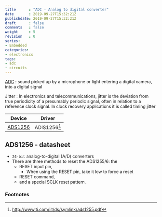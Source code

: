 ```yaml
---
title      : "ADC - Analog to digital converter"
date       : 2019-09-27T15:32:21Z
publishdate: 2019-09-27T15:32:21Z
draft      : false
comments   : false
weight     : 5
revision   : 0
series:
- Embedded
categories:
- electronics
tags:
- adc
- circuits
---
```


[ADC](https://en.wikipedia.org/wiki/Analog-to-digital_converter)
: sound picked up by a microphone or light entering a digital camera, into a digital signal
<!-- more -->

Jitter
: In electronics and telecommunications, jitter is the deviation from true periodicity of a presumably periodic signal, often in relation to a reference clock signal. In clock recovery applications it is called timing jitter

Device | Driver
-------|----------
[ADS1256](http://www.ti.com/lit/ds/symlink/ads1255.pdf) | ADIS1256[^1]


## ADS1256 - datasheet

* `24-bit` analog-to-digital (A/D) converters
* There are three methods to reset the ADS1255/6: the
  * RESET input pin, 
    * When using the RESET pin, take it low to force a reset
  * RESET command,
  * and a special SCLK reset pattern.

### Footnotes

[^1]: http://www.ti.com/lit/ds/symlink/ads1255.pdf
[^2]:
